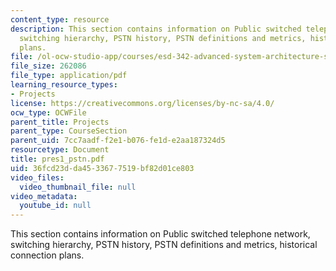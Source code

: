 ```yaml
---
content_type: resource
description: This section contains information on Public switched telephone network,
  switching hierarchy, PSTN history, PSTN definitions and metrics, historical connection
  plans.
file: /ol-ocw-studio-app/courses/esd-342-advanced-system-architecture-spring-2006/36fcd23dda4533677519bf82d01ce803_pres1_pstn.pdf
file_size: 262086
file_type: application/pdf
learning_resource_types:
- Projects
license: https://creativecommons.org/licenses/by-nc-sa/4.0/
ocw_type: OCWFile
parent_title: Projects
parent_type: CourseSection
parent_uid: 7cc7aadf-f2e1-b076-fe1d-e2aa187324d5
resourcetype: Document
title: pres1_pstn.pdf
uid: 36fcd23d-da45-3367-7519-bf82d01ce803
video_files:
  video_thumbnail_file: null
video_metadata:
  youtube_id: null
---
```

This section contains information on Public switched telephone network, switching hierarchy, PSTN history, PSTN definitions and metrics, historical connection plans.